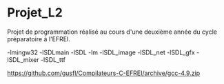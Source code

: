 # Projet_L2
Projet de programmation réalisé au cours d'une deuxième année du cycle préparatoire à l'EFREI.

-lmingw32
-lSDLmain
-lSDL
-lm
-lSDL_image
-lSDL_net
-lSDL_gfx
-lSDL_mixer
-lSDL_ttf

https://github.com/gusfl/Compilateurs-C-EFREI/archive/gcc-4.9.zip
